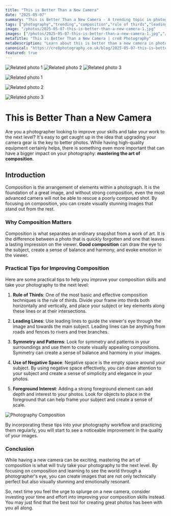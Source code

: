 ```yaml
---
title: "This is Better Than a New Camera"
date: "2025-05-07"
summary: "This is Better Than a New Camera - A trending topic in photography."
tags: ["photography","trending","composition","rule of thirds","leading lines","symmetry","negative space","foreground interest","camera gear","skills","improvement"]
image: "/photos/2025-05-07-this-is-better-than-a-new-camera-1.jpg"
images: ["/photos/2025-05-07-this-is-better-than-a-new-camera-1.jpg","/photos/2025-05-07-this-is-better-than-a-new-camera-2.jpg","/photos/2025-05-07-this-is-better-than-a-new-camera-3.jpg"]
metaTitle: "This is Better Than a New Camera | cre8 Photography"
metaDescription: "Learn about this is better than a new camera in photography with practical tips and insights."
canonical: "https://cre8photography.co.uk/blog/2025-05-07-this-is-better-than-a-new-camera"
featured: true
---
```


<!-- Gallery as HTML -->

<div class="grid grid-cols-1 sm:grid-cols-2 md:grid-cols-3 gap-4">
  <img src="/photos/2025-05-07-this-is-better-than-a-new-camera-1.jpg" alt="Related photo 1" class="w-full rounded-lg" />
<img src="/photos/2025-05-07-this-is-better-than-a-new-camera-2.jpg" alt="Related photo 2" class="w-full rounded-lg" />
<img src="/photos/2025-05-07-this-is-better-than-a-new-camera-3.jpg" alt="Related photo 3" class="w-full rounded-lg" />
</div>


<!-- Gallery as Markdown -->
![Related photo 1](/photos/2025-05-07-this-is-better-than-a-new-camera-1.jpg)


![Related photo 2](/photos/2025-05-07-this-is-better-than-a-new-camera-2.jpg)


![Related photo 3](/photos/2025-05-07-this-is-better-than-a-new-camera-3.jpg)



# This is Better Than a New Camera

Are you a photographer looking to improve your skills and take your work to the next level? It's easy to get caught up in the idea that upgrading your camera gear is the key to better photos. While having high-quality equipment certainly helps, there is something even more important that can have a bigger impact on your photography: **mastering the art of composition**.

## Introduction

Composition is the arrangement of elements within a photograph. It is the foundation of a great image, and without strong composition, even the most advanced camera will not be able to rescue a poorly composed shot. By focusing on composition, you can create visually stunning images that stand out from the rest.

### Why Composition Matters

Composition is what separates an ordinary snapshot from a work of art. It is the difference between a photo that is quickly forgotten and one that leaves a lasting impression on the viewer. **Good composition** can draw the eye to the subject, create a sense of balance and harmony, and evoke emotion in the viewer.

### Practical Tips for Improving Composition

Here are some practical tips to help you improve your composition skills and take your photography to the next level:

1. **Rule of Thirds**: One of the most basic and effective composition techniques is the rule of thirds. Divide your frame into thirds both horizontally and vertically, and place your subject or key elements along these lines or at their intersections.

2. **Leading Lines**: Use leading lines to guide the viewer's eye through the image and towards the main subject. Leading lines can be anything from roads and fences to rivers and tree branches.

3. **Symmetry and Patterns**: Look for symmetry and patterns in your surroundings and use them to create visually appealing compositions. Symmetry can create a sense of balance and harmony in your images.

4. **Use of Negative Space**: Negative space is the empty space around your subject. By using negative space effectively, you can draw attention to your subject and create a sense of simplicity and elegance in your photos.

5. **Foreground Interest**: Adding a strong foreground element can add depth and interest to your photos. Look for objects to place in the foreground that can help frame your subject and create a sense of scale.

![Photography Composition](/path/to/image)

By incorporating these tips into your photography workflow and practicing them regularly, you will start to see a noticeable improvement in the quality of your images.

### Conclusion

While having a new camera can be exciting, mastering the art of composition is what will truly take your photography to the next level. By focusing on composition and learning to see the world through a photographer's eye, you can create images that are not only technically perfect but also visually stunning and emotionally resonant.

So, next time you feel the urge to splurge on a new camera, consider investing your time and effort into improving your composition skills instead. You may just find that the best tool for creating great photos has been with you all along.

